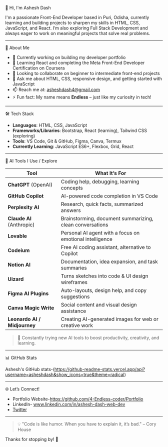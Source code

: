 👋 Hi, I'm Ashesh Dash

I'm a passionate Front-End Developer based in Puri, Odisha, currently learning and building projects to sharpen my skills in HTML, CSS, JavaScript, and React. I’m also exploring Full Stack Development and always eager to work on meaningful projects that solve real problems.

---

🌟 About Me

- 🔭 Currently working on building my developer portfolio
- 🌱 Learning React and completing the Meta Front-End Developer Certification on Coursera
- 👯 Looking to collaborate on beginner to intermediate front-end projects
- 💬 Ask me about HTML, CSS, responsive design, and getting started with JavaScript
- 📫 Reach me at: [asheshdash4@gmail.com](mailto:ashesh.dash@example.com)
- ⚡ Fun fact: My name means **Endless** – just like my curiosity in tech!

---

🛠️ Tech Stack

- **Languages**: HTML, CSS, JavaScript
- **Frameworks/Libraries**: Bootstrap, React (learning), Tailwind CSS (exploring)
- **Tools**: VS Code, Git & GitHub, Figma, Canva, Termux
- **Currently Learning**: JavaScript ES6+, Flexbox, Grid, React

---

🤖 AI Tools I Use / Explore

| Tool | What It’s For |
|------|----------------|
| **ChatGPT** (OpenAI) | Coding help, debugging, learning concepts |
| **GitHub Copilot** | AI-powered code completion in VS Code |
| **Perplexity AI** | Research, quick facts, summarized answers |
| **Claude AI** (Anthropic) | Brainstorming, document summarizing, clean conversations |
| **Lovable** | Personal AI agent with a focus on emotional intelligence |
| **Codeium** | Free AI coding assistant, alternative to Copilot |
| **Notion AI** | Documentation, idea expansion, and task summaries |
| **Uizard** | Turns sketches into code & UI design wireframes |
| **Figma AI Plugins** | Auto-layouts, design help, and copy suggestions |
| **Canva Magic Write** | Social content and visual design assistance |
| **Leonardo AI / Midjourney** | Creating AI-generated images for web or creative work |

> 🧠 Constantly trying new AI tools to boost productivity, creativity, and learning.

---

📊 GitHub Stats

Ashesh's GitHub stats-(https://github-readme-stats.vercel.app/api?username=asheshdash&show_icons=true&theme=radical)

---

🌐 Let’s Connect!

- Portfolio Website-https://github.com/4-Endless-coder/Portfolio
- LinkedIn- www.linkedin.com/in/ashesh-dash-web-dev
- [Twitter](https://twitter.com/asheshdash)


---

> 💡 "Code is like humor. When you have to explain it, it’s bad." – Cory House

Thanks for stopping by! 🚀
